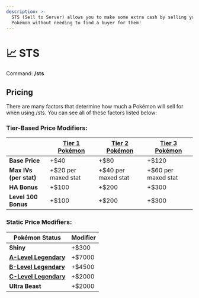 ```yaml
---
description: >-
  STS (Sell to Server) allows you to make some extra cash by selling your
  Pokémon without needing to find a buyer for them!
---
```


# 📈 STS

Command: **/sts**

## Pricing

There are many factors that determine how much a Pokémon will sell for when using /sts. You can see all of these factors listed below:

### Tier-Based Price Modifiers:

|                        | [**Tier 1 Pokémon**](../pixelmon/pokemon-tiers.md#tier-1-pokemon) | [**Tier 2 Pokémon**](../pixelmon/pokemon-tiers.md#tier-2-pokemon) | [**Tier 3 Pokémon**](../pixelmon/pokemon-tiers.md#tier-3-pokemon) |
| ---------------------- | ----------------------------------------------------------------- | ----------------------------------------------------------------- | ----------------------------------------------------------------- |
| **Base Price**         | +$40                                                              | +$80                                                              | +$120                                                             |
| **Max IVs (per stat)** | +$20 per maxed stat                                               | +$40 per maxed stat                                               | +$60 per maxed stat                                               |
| **HA Bonus**           | +$100                                                             | +$200                                                             | +$300                                                             |
| **Level 100 Bonus**    | +$100                                                             | +$200                                                             | +$300                                                             |

### Static Price Modifiers:

| Pokémon Status                                                                  | Modifier |
| ------------------------------------------------------------------------------- | -------- |
| **Shiny**                                                                       | +$300    |
| [**A-Level Legendary**](../pixelmon/pokemon-tiers.md#a-level-legendary-pokemon) | +$7000   |
| [**B-Level Legendary**](../pixelmon/pokemon-tiers.md#b-level-legendary-pokemon) | +$4500   |
| [**C-Level Legendary**](../pixelmon/pokemon-tiers.md#c-level-legendary-pokemon) | +$2000   |
| **Ultra Beast**                                                                 | +$2000   |

